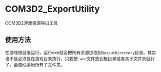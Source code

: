 # COM3D2_ExportUtility
COM3D2游戏资源导出工具
## 使用方法
在游戏根目录运行，运行exe就会把所有资源提取到`OutputDirectory`目录。其实也不是必须要在游戏目录执行，只要把`.arc`文件放到根目录或者其子文件夹就行了，会自动遍历所有子文件夹。
